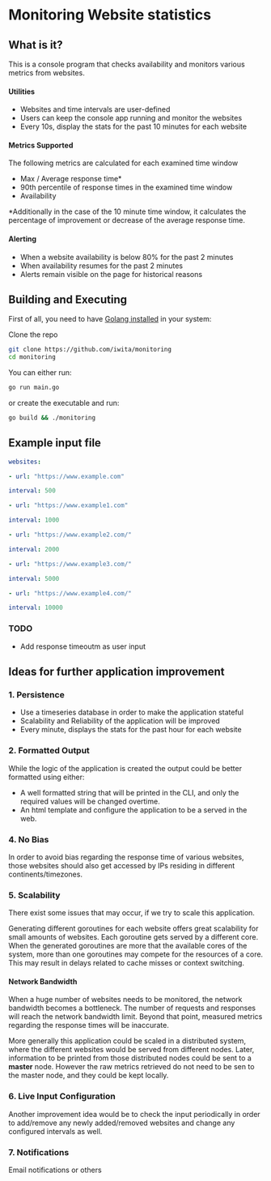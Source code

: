 # Monitoring Website statistics

## What is it?
This is a console program that checks availability and monitors various metrics from websites.
#### Utilities
- Websites and time intervals are user-defined
- Users can keep the console app running and monitor the websites
- Every 10s, display the stats for the past 10 minutes for each website

#### Metrics Supported
The following metrics are calculated for each examined time window
 - Max / Average response time*
 - 90th percentile of response times in the examined time window
 - Availability
 
*Additionally in the case of the 10 minute time window, it calculates the percentage of improvement or decrease of the average response time.
#### Alerting
- When a website availability is below 80% for the past 2 minutes
- When availability resumes for the past 2 minutes
- Alerts remain visible on the page for historical reasons

## Building and Executing

First of all, you need to have [Golang installed](https://golang.org/doc/install) in your system:

Clone the repo
```sh
git clone https://github.com/iwita/monitoring
cd monitoring
```

You can either run: 
```sh
go run main.go
```

or create the executable and run:
```sh
go build && ./monitoring
```

## Example input file
```yaml
websites:

- url: "https://www.example.com"

interval: 500

- url: "https://www.example1.com"

interval: 1000

- url: "https://www.example2.com/"

interval: 2000

- url: "https://www.example3.com/"

interval: 5000

- url: "https://www.example4.com/"

interval: 10000
```

### TODO
- Add response timeoutm as user input

## Ideas for further application improvement

### 1. Persistence
- Use a timeseries database in order to make the application stateful
- Scalability and Reliability of the application will be improved
- Every minute, displays the stats for the past hour for each website

### 2. Formatted Output
While the logic of the application is created the output could be better formatted using either:
- A well formatted string that will be printed in the CLI, and only the required values will be changed overtime.
- An html template and configure the application to be a served in the web.

### 4. No Bias
In order to avoid bias regarding the response time of various websites, those websites should also get accessed by IPs residing in different continents/timezones.

### 5. Scalability
There exist some issues that may occur, if we try to scale this application.

Generating different goroutines for each website offers great scalability for small amounts of websites. Each goroutine gets served by a different core. When the generated goroutines are more that the available cores of the system, more than one goroutines may compete for the resources of a core. This may result in delays related to cache misses or context switching.

#### Network Bandwidth
When a huge number of websites needs to be monitored, the network bandwidth becomes a bottleneck. The number of requests and responses  will reach the network bandwidth limit. Beyond that point, measured metrics regarding the response times will be inaccurate.

More generally this application could be scaled in a distributed system, where the different websites would be served from different nodes. Later, information to be printed from those distributed nodes could be sent to a **master** node. However the raw metrics retrieved do not need to be sen to the master node, and they could be kept locally.

### 6. Live Input Configuration
Another improvement idea would be to check the input periodically in order to add/remove any newly added/removed websites and change any configured intervals as well. 

### 7. Notifications
Email notifications or others
